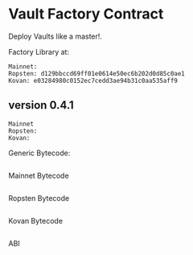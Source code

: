 # Vault Factory Contract

Deploy Vaults like a master!.

Factory Library at:
```
Mainnet:
Ropsten: d129bbccd69ff01e0614e50ec6b202d0d85c0ae1
Kovan: e03284980c0152ec7cedd3ae94b31c0aa535aff9
```

## version 0.4.1

```
Mainnet
Ropsten:
Kovan:
```
Generic Bytecode:
```
```
Mainnet Bytecode
```
```
Ropsten Bytecode
```
```
Kovan Bytecode
```
```
ABI
```
```
